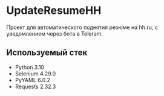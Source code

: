 # UpdateResumeHH
Проект для автоматического поднятия резюме на hh.ru, с уведомлением через бота в Teleram.

## Используемый стек
- Python 3.10
- Selenium 4.29.0
- PyYAML 6.0.2
- Requests 2.32.3
